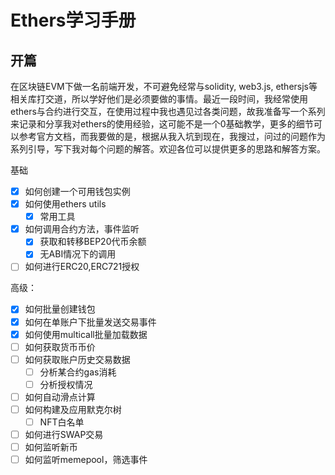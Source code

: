 # Ethers学习手册

## 开篇

在区块链EVM下做一名前端开发，不可避免经常与solidity, web3.js, ethersjs等相关库打交道，所以学好他们是必须要做的事情。最近一段时间，我经常使用ethers与合约进行交互，在使用过程中我也遇见过各类问题，故我准备写一个系列来记录和分享我对ethers的使用经验，这可能不是一个0基础教学，更多的细节可以参考官方文档，而我要做的是，根据从我入坑到现在，我搜过，问过的问题作为系列引导，写下我对每个问题的解答。欢迎各位可以提供更多的思路和解答方案。

基础

- [x] 如何创建一个可用钱包实例
- [x] 如何使用ethers utils
  - [x] 常用工具
- [x] 如何调用合约方法，事件监听
  - [x] 获取和转移BEP20代币余额
  - [x] 无ABI情况下的调用
- [ ] 如何进行ERC20,ERC721授权

高级：

- [x] 如何批量创建钱包
- [x] 如何在单账户下批量发送交易事件
- [x] 如何使用multicall批量加载数据
- [ ] 如何获取货币币价
- [ ] 如何获取账户历史交易数据
  - [ ] 分析某合约gas消耗
  - [ ] 分析授权情况
- [ ] 如何自动滑点计算
- [ ] 如何构建及应用默克尔树
  - [ ] NFT白名单
- [ ] 如何进行SWAP交易
- [ ] 如何监听新币
- [ ] 如何监听memepool，筛选事件
